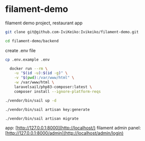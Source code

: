 # filament-demo
filament demo project, restaurant app

```bash
git clone git@github.com-IviKeiko:Ivikeiko/filament-demo.git
```

```bash
cd filament-demo/backend
```

create .env file
```bash
cp .env.example .env
```

```bash
  docker run --rm \
    -u "$(id -u):$(id -g)" \
    -v "$(pwd):/var/www/html" \
    -w /var/www/html \
    laravelsail/php83-composer:latest \
    composer install --ignore-platform-reqs
```

```bash
./vendor/bin/sail up -d
```

```bash
./vendor/bin/sail artisan key:generate
```
```bash
./vendor/bin/sail artisan migrate
```


app: [http://127.0.0.1:8000](http://localhost/)
filament admin panel: [http://127.0.0.1:8000/admin](http://localhost/admin/login)

